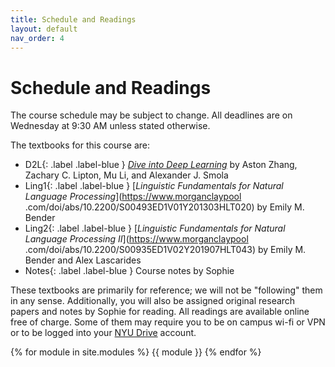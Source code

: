 ```yaml
---
title: Schedule and Readings
layout: default
nav_order: 4
---
```


# Schedule and Readings

The course schedule may be subject to change. All deadlines are on Wednesday at 9:30 AM unless stated otherwise.

The textbooks for this course are:
* D2L{: .label .label-blue } [_Dive into Deep Learning_](https://d2l.ai/index.html) by Aston Zhang, Zachary C. Lipton,
Mu Li, and Alexander J. Smola
* Ling1{: .label .label-blue } [_Linguistic Fundamentals for Natural Language Processing_](https://www.morganclaypool
.com/doi/abs/10.2200/S00493ED1V01Y201303HLT020) by Emily M. Bender
* Ling2{: .label .label-blue } [_Linguistic Fundamentals for Natural Language Processing II_](https://www.morganclaypool
.com/doi/abs/10.2200/S00935ED1V02Y201907HLT043) by Emily M. Bender and Alex Lascarides
* Notes{: .label .label-blue } Course notes by Sophie

These textbooks are primarily for reference; we will not be "following" them in any sense. Additionally, you will also
be assigned original research papers and notes by Sophie for reading. All readings are available online free of charge.
Some of them may require you to be on campus wi-fi or VPN or to be logged into your
[NYU Drive](https://www.nyu.edu/life/information-technology/communication-and-collaboration/document-collaboration-and-sharing/nyu-drive.html)
account.

{% for module in site.modules %}
{{ module }}
{% endfor %}